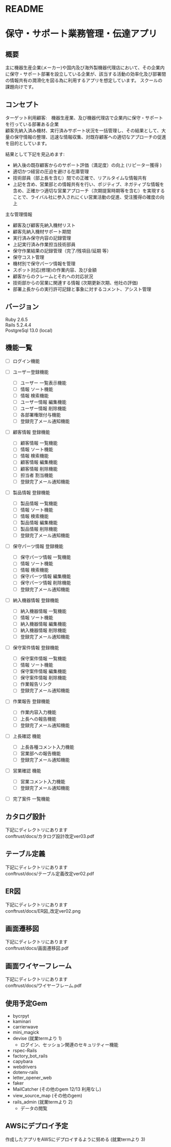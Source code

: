 # README

# 保守・サポート業務管理・伝達アプリ

## 概要
主に機器生産企業(メーカー)や国内及び海外製機器代理店において、その企業内に保守・サポート部署を設立している企業が、該当する活動の効率化及び部署間の情報共有の潤滑化を図る為に利用するアプリを想定しています。
スクールの課題向けです。

## コンセプト
ターゲット利用顧客:&emsp;機器生産業、及び機器代理店で企業内に保守・サポートを行っている部署ある企業<br>
顧客先納入済み機材、実行済みサポート状況を一括管理し、その結果として、大量の保守情報の整理、迅速な情報収集、対既存顧客への適切なアプローチの促進を目的としています。<br>

結果として下記を見込めます:  
  * 納入後の既存顧客からのサポート評価（満足度）の向上 (リピーター獲得 )
  * 適切かつ経営の圧迫を避ける在庫管理
  * 技術部員（部上長を含む）間での正確で、リアルタイムな情報共有
  * 上記を含め、営業部との情報共有を行い、ポジティブ、ネガティブな情報を含め、正確かつ適切な営業アプローチ（次期提案時期等を含む）を実現することで、ライバル社に参入されにくい営業活動の促進、受注獲得の確度の向上

主な管理情報
  * 顧客及び顧客先納入機材リスト
  * 顧客先納入機材サポート期間
  * 実行済み保守内容の記録管理
  * 上記実行済み作業担当技術部員
  * 保守作業結果の記録管理（完了/残項目/延期 等）
  * 保守コスト管理
  * 機材別で保守パーツ情報を管理
  * スポット対応(修理)の作業内容、及び金額
  * 顧客からのクレームとそれへの対応状況
  * 技術部からの営業に関連する情報 (次期更新次期、他社の評価)
  * 部署上長からの実行許可記録と事象に対するコメント、アシスト管理



## バージョン
Ruby 2.6.5<br>  Rails 5.2.4.4<br>PostgreSql 13.0 (local)<br>

## 機能一覧
- [ ] ログイン機能
- [ ] ユーザー登録機能
  - [ ] ユーザー 一覧表示機能
  - [ ] 情報 ソート機能
  - [ ] 情報 検索機能
  - [ ] ユーザー情報 編集機能
  - [ ] ユーザー情報 削除機能
  - [ ] 各部署権限付与機能
  - [ ] 登録完了メール通知機能
- [ ] 顧客情報 登録機能
  - [ ] 顧客情報 一覧機能
  - [ ] 情報 ソート機能
  - [ ] 情報 検索機能  
  - [ ] 顧客情報 編集機能
  - [ ] 顧客情報 削除機能
  - [ ] 担当者 割当機能
  - [ ] 登録完了メール通知機能
- [ ] 製品情報 登録機能
  - [ ] 製品情報 一覧機能
  - [ ] 情報 ソート機能
  - [ ] 情報 検索機能
  - [ ] 製品情報 編集機能
  - [ ] 製品情報 削除機能
  - [ ] 登録完了メール通知機能  
- [ ] 保守パーツ情報 登録機能
  - [ ] 保守パーツ情報 一覧機能
  - [ ] 情報 ソート機能
  - [ ] 情報 検索機能
  - [ ] 保守パーツ情報 編集機能
  - [ ] 保守パーツ情報 削除機能
  - [ ] 登録完了メール通知機能
- [ ] 納入機器情報 登録機能
  - [ ] 納入機器情報 一覧機能
  - [ ] 情報 ソート機能
  - [ ] 納入機器情報 編集機能
  - [ ] 納入機器情報 削除機能
  - [ ] 登録完了メール通知機能  
- [ ] 保守案件情報 登録機能
  - [ ] 保守案件情報 一覧機能
  - [ ] 情報 ソート機能
  - [ ] 保守案件情報 編集機能
  - [ ] 保守案件情報 削除機能
  - [ ] 作業報告リンク
  - [ ] 登録完了メール通知機能
- [ ] 作業報告 登録機能
  - [ ] 作業内容入力機能
  - [ ] 上長への報告機能
  - [ ] 登録完了メール通知機能
- [ ] 上長確認 機能
  - [ ] 上長各種コメント入力機能
  - [ ] 営業部への報告機能
  - [ ] 登録完了メール通知機能
- [ ] 営業確認 機能
  - [ ] 営業コメント入力機能
  - [ ] 登録完了メール通知機能
- [ ] 完了案件 一覧機能


## カタログ設計
  下記にディレクトリにあります<br>
  conftrust/docs/カタログ設計改定ver03.pdf
## テーブル定義
  下記にディレクトリにあります<br>
  conftrust/docs/テーブル定義改定ver02.pdf
## ER図
  下記にディレクトリにあります<br>
  conftrust/docs/ER図_改定ver02.png  
## 画面遷移図
  下記にディレクトリにあります<br>
  conftrust/docs/画面遷移図.pdf
## 画面ワイヤーフレーム
  下記にディレクトリにあります<br>
  conftrust/docs/ワイヤーフレーム.pdf


## 使用予定Gem
* bycrpyt
* kaminari
* carrierwave
* mini_magick
* devise (就業termより 1)
  - ログイン、セッション関連のセキュリティー機能
* rspec-Rails
* factory_bot_rails
* capybara
* webdrivers
* dotenv-rails
* letter_opener_web
* faker
* MailCatcher (その他のgem 12/13 利用なし)
* view_source_map (その他のgem)
* rails_admin (就業termより 2)
  - データの閲覧

## AWSにデプロイ予定
   作成したアプリをAWSにデプロイするように努める (就業termより 3)
